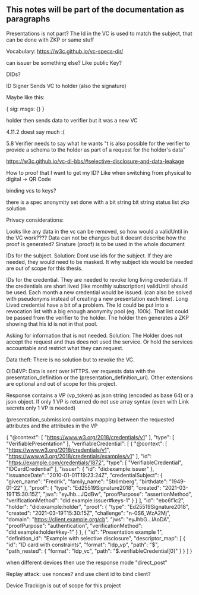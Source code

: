 ## This notes will be part of the documentation as paragraphs

Presentations is not part?
The Id in the VC is used to match the subject, that can be done with ZKP or same stuff

Vocabulary:
https://w3c.github.io/vc-specs-dir/

can issuer be something else?
Like public Key?

DIDs?

ID
Signer Sends VC to holder (also the signature)

Maybe like this:

{
    sig:
    msgs: {}
}

holder then sends data to verifier
but it was a new VC

4.11.2 doest say much :(

5.8 Verifier needs to say what he wants
"t is also possible for the verifier to provide a schema to the holder as part of a request for the holder's data"

https://w3c.github.io/vc-di-bbs/#selective-disclosure-and-data-leakage

How to proof that I want to get my ID?
Like when switching from physical to digital -> QR Code

binding vcs to keys?

there is a spec anonymity set done with a bit string
bit string status list
zkp solution

Privacy considerations:

Looks like any data in the vc can be removed, so how would a validUntil in the VC work????
Data can not be changes but it doesnt describe how the proof is generated?
Sinature (proof) is to be used in the whole document

IDs for the subject. Solution: Dont use ids for the subject. If they are needed, they would need to be masked. It why subject ids would be needed are out of scope for this thesis.

IDs for the credential. They are needed to revoke long living credentials. If the credentials are short lived (like monthly subscription) validUntil should be used. Each month a new credential would be 
issued. (can also be solved with pseudonyms instead of creating a new presentation each time).
Long Lived credential have a bit of a problem. The Id could be put into a revocation list with a big enough anonymity pool (eg. 100k). That list could be passed from the verifier to the holder. The holder then generates a ZKP showing that his id is not in that pool. 

Asking for information that is not needed.
Solution: The Holder does not accept the request and thus does not used the service.
Or hold the services accountable and restrict what they can request.

Data theft: There is no solution but to revoke the VC.


OID4VP:
Data is sent over HTTPS.
ver requests data with the presentation_definition or the (presentation_definition_uri). Other extensions are optional and out of scope for this project.

Response contains a VP (vp_token) as json string (encoded as base 64) or a json object. If only 1 VP is returned do not use array syntax (even with Link secrets only 1 VP is needed)

(presentation_submission) contains mapping between the requested attributes and the attributes in the VP

{
    "@context": [
        "https://www.w3.org/2018/credentials/v1"
    ],
    "type": [
        "VerifiablePresentation"
    ],
    "verifiableCredential": [
        {
            "@context": [
                "https://www.w3.org/2018/credentials/v1",
                "https://www.w3.org/2018/credentials/examples/v1"
            ],
            "id": "https://example.com/credentials/1872",
            "type": [
                "VerifiableCredential",
                "IDCardCredential"
            ],
            "issuer": {
                "id": "did:example:issuer"
            },
            "issuanceDate": "2010-01-01T19:23:24Z",
            "credentialSubject": {
                "given_name": "Fredrik",
                "family_name": "Strömberg",
                "birthdate": "1949-01-22"
            },
            "proof": {
                "type": "Ed25519Signature2018",
                "created": "2021-03-19T15:30:15Z",
                "jws": "eyJhb...JQdBw",
                "proofPurpose": "assertionMethod",
                "verificationMethod": "did:example:issuer#keys-1"
            }
        }
    ],
    "id": "ebc6f1c2",
    "holder": "did:example:holder",
    "proof": {
        "type": "Ed25519Signature2018",
        "created": "2021-03-19T15:30:15Z",
        "challenge": "n-0S6_WzA2Mj",
        "domain": "https://client.example.org/cb",
        "jws": "eyJhbG...IAoDA",
        "proofPurpose": "authentication",
        "verificationMethod": "did:example:holder#key-1"
    }
},
{
    "id": "Presentation example 1",
    "definition_id": "Example with selective disclosure",
    "descriptor_map": [
        {
            "id": "ID card with constraints",
            "format": "ldp_vp",
            "path": "$",
            "path_nested": {
                "format": "ldp_vc",
                "path": "$.verifiableCredential[0]"
            }
        }
    ]
}

when different devices then use the response mode "direct_post"

Replay attack: use nonces? and use client id to bind client?



Device Trackign is out of scope for this project